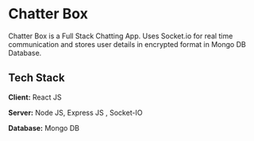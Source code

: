 # Chatter Box

Chatter Box is a Full Stack Chatting App.
Uses Socket.io for real time communication and stores user details in encrypted format in Mongo DB Database.


## Tech Stack

**Client:** React JS

**Server:** Node JS, Express JS , Socket-IO

**Database:** Mongo DB